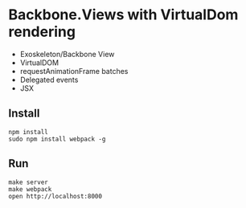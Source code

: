 # Backbone.Views with VirtualDom rendering

- Exoskeleton/Backbone View
- VirtualDOM
- requestAnimationFrame batches
- Delegated events
- JSX

## Install
````
npm install
sudo npm install webpack -g
````

## Run
````
make server
make webpack
open http://localhost:8000
````
